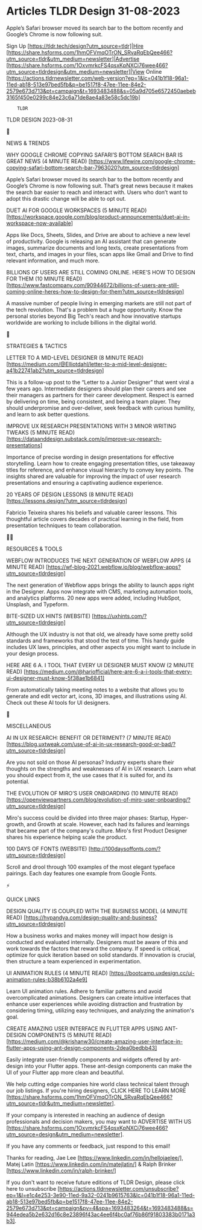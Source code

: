 # Articles TLDR Design 31-08-2023

Apple’s Safari browser moved its search bar to the bottom recently
and Google’s Chrome is now following suit.  

Sign Up [https://tldr.tech/design?utm_source=tldr]|Hire
[https://share.hsforms.com/1hmOFVmqOTrON_SRvaRqEbQee466?utm_source=tldr&utm_medium=newsletter]|Advertise
[https://share.hsforms.com/1OxvmrkcFS4qsxKpNXCi76wee466?utm_source=tldrdesign&utm_medium=newsletter]|View
Online
[https://actions.tldrnewsletter.com/web-version?ep=1&lc=041b1f18-96a1-11ed-ab18-513e97bed5fb&p=be1517f8-47ee-11ee-84e2-2579e673d713&pt=campaign&t=1693483488&s=05a9d705e6572450aebeb3165f450e0299c84e23c6a71de8ae4a83e58c5dc19b]


		TLDR 

TLDR DESIGN 2023-08-31

📱 

NEWS & TRENDS

WHY GOOGLE CHROME COPYING SAFARI’S BOTTOM SEARCH BAR IS GREAT NEWS
(4 MINUTE READ)
[https://www.lifewire.com/google-chrome-copying-safari-bottom-search-bar-7963020?utm_source=tldrdesign]

Apple’s Safari browser moved its search bar to the bottom recently
and Google’s Chrome is now following suit. That’s great news
because it makes the search bar easier to reach and interact with.
Users who don’t want to adopt this drastic change will be able to
opt out. 

DUET AI FOR GOOGLE WORKSPACES (5 MINUTE READ)
[https://workspace.google.com/blog/product-announcements/duet-ai-in-workspace-now-available]

Apps like Docs, Sheets, Slides, and Drive are about to achieve a new
level of productivity. Google is releasing an AI assistant that can
generate images, summarize documents and long texts, create
presentations from text, charts, and images in your files, scan apps
like Gmail and Drive to find relevant information, and much more. 

BILLIONS OF USERS ARE STILL COMING ONLINE. HERE’S HOW TO DESIGN FOR
THEM (10 MINUTE READ)
[https://www.fastcompany.com/90944672/billions-of-users-are-still-coming-online-heres-how-to-design-for-them?utm_source=tldrdesign]

A massive number of people living in emerging markets are still not
part of the tech revolution. That's a problem but a huge opportunity.
Know the personal stories beyond Big Tech's reach and how innovative
startups worldwide are working to include billions in the digital
world. 

🚀 

STRATEGIES & TACTICS

LETTER TO A MID-LEVEL DESIGNER (8 MINUTE READ)
[https://medium.com/@Elliotdahl/letter-to-a-mid-level-designer-a41b22741ab2?utm_source=tldrdesign]

This is a follow-up post to the “Letter to a Junior Designer” that
went viral a few years ago. Intermediate designers should plan their
careers and see their managers as partners for their career
development. Respect is earned by delivering on time, being
consistent, and being a team player. They should underpromise and
over-deliver, seek feedback with curious humility, and learn to ask
better questions. 

IMPROVE UX RESEARCH PRESENTATIONS WITH 3 MINOR WRITING TWEAKS (5
MINUTE READ)
[https://dataanddesign.substack.com/p/improve-ux-research-presentations]

Importance of precise wording in design presentations for effective
storytelling. Learn how to create engaging presentation titles, use
takeaway titles for reference, and enhance visual hierarchy to convey
key points. The insights shared are valuable for improving the impact
of user research presentations and ensuring a captivating audience
experience. 

20 YEARS OF DESIGN LESSONS (8 MINUTE READ)
[https://lessons.design/?utm_source=tldrdesign]

Fabricio Teixeira shares his beliefs and valuable career lessons. This
thoughtful article covers decades of practical learning in the field,
from presentation techniques to team collaboration. 

🧑‍💻 

RESOURCES & TOOLS

WEBFLOW INTRODUCES THE NEXT GENERATION OF WEBFLOW APPS (4 MINUTE READ)
[https://wf-blog-2021.webflow.io/blog/webflow-apps?utm_source=tldrdesign]

The next generation of Webflow apps brings the ability to launch apps
right in the Designer. Apps now integrate with CMS, marketing
automation tools, and analytics platforms. 20 new apps were added,
including HubSpot, Unsplash, and Typeform. 

BITE-SIZED UX HINTS (WEBSITE)
[https://uxhints.com/?utm_source=tldrdesign]

Although the UX industry is not that old, we already have some pretty
solid standards and frameworks that stood the test of time. This handy
guide includes UX laws, principles, and other aspects you might want
to include in your design process. 

HERE ARE 6 A. I TOOL THAT EVERY UI DESIGNER MUST KNOW (2 MINUTE READ)
[https://medium.com/@hariofficial/here-are-6-a-i-tools-that-every-ui-designer-must-know-5f38ae1b6841]

From automatically taking meeting notes to a website that allows you
to generate and edit vector art, icons, 3D images, and illustrations
using AI. Check out these AI tools for UI designers. 

🎁 

MISCELLANEOUS

AI IN UX RESEARCH: BENEFIT OR DETRIMENT? (7 MINUTE READ)
[https://blog.uxtweak.com/use-of-ai-in-ux-research-good-or-bad/?utm_source=tldrdesign]

Are you not sold on those AI personas? Industry experts share their
thoughts on the strengths and weaknesses of AI in UX research. Learn
what you should expect from it, the use cases that it is suited for,
and its potential. 

THE EVOLUTION OF MIRO’S USER ONBOARDING (10 MINUTE READ)
[https://openviewpartners.com/blog/evolution-of-miro-user-onboarding/?utm_source=tldrdesign]

Miro's success could be divided into three major phases: Startup,
Hyper-growth, and Growth at scale. However, each had its failures and
learnings that became part of the company's culture. Miro's first
Product Designer shares his experience helping scale the product. 

100 DAYS OF FONTS (WEBSITE)
[http://100daysoffonts.com/?utm_source=tldrdesign]

Scroll and drool through 100 examples of the most elegant typeface
pairings. Each day features one example from Google Fonts. 

⚡ 

QUICK LINKS

DESIGN QUALITY IS COUPLED WITH THE BUSINESS MODEL (4 MINUTE READ)
[https://hvpandya.com/design-quality-and-business?utm_source=tldrdesign]

How a business works and makes money will impact how design is
conducted and evaluated internally. Designers must be aware of this
and work towards the factors that reward the company. If speed is
critical, optimize for quick iteration based on solid standards. If
innovation is crucial, then structure a team experienced in
experimentation. 

UI ANIMATION RULES (4 MINUTE READ)
[https://bootcamp.uxdesign.cc/ui-animation-rules-b38b6102a4e9]

Learn UI animation rules. Adhere to familiar patterns and avoid
overcomplicated animations. Designers can create intuitive interfaces
that enhance user experiences while avoiding distraction and
frustration by considering timing, utilizing easy techniques, and
analyzing the animation's goal. 

CREATE AMAZING USER INTERFACE IN FLUTTER APPS USING ANT-DESIGN
COMPONENTS (5 MINUTE READ)
[https://medium.com/@krishanw30/create-amazing-user-interface-in-flutter-apps-using-ant-design-components-2dea0bedbb43]

Easily integrate user-friendly components and widgets offered by
ant-design into your Flutter apps. These ant-design components can
make the UI of your Flutter app more clean and beautiful. 

 We help cutting edge companies hire world class technical talent
through our job listings. If you're hiring designers, CLICK HERE TO
LEARN MORE
[https://share.hsforms.com/1hmOFVmqOTrON_SRvaRqEbQee466?utm_source=tldr&utm_medium=newsletter].


If your company is interested in reaching an audience of design
professionals and decision makers, you may want to ADVERTISE WITH US
[https://share.hsforms.com/1OxvmrkcFS4qsxKpNXCi76wee466?utm_source=design&utm_medium=newsletter].


If you have any comments or feedback, just respond to this email! 

Thanks for reading, 
Jae Lee [https://www.linkedin.com/in/hellojaelee/], Matej Latin
[https://www.linkedin.com/in/matejlatin/] & Ralph Brinker
[https://www.linkedin.com/in/ralph-brinker/] 

If you don't want to receive future editions of TLDR Design,
please click here to unsubscribe
[https://actions.tldrnewsletter.com/unsubscribe?ep=1&l=e1c4e253-3e90-11ed-9a32-0241b9615763&lc=041b1f18-96a1-11ed-ab18-513e97bed5fb&p=be1517f8-47ee-11ee-84e2-2579e673d713&pt=campaign&pv=4&spa=1693483264&t=1693483488&s=944edea5b2e632d16c8e23896f43ac4ee6f4bc0af76b86f91803383b0171a3b3].